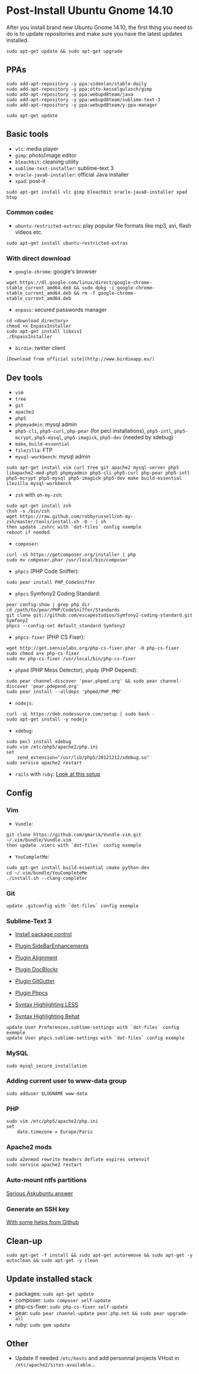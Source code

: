 Post-Install Ubuntu Gnome 14.10
===============================

After you install brand new Ubuntu Gnome 14.10, the first thing you need to do is to update repositories and make sure you have the latest updates installed.

```
sudo apt-get update && sudo apt-get upgrade
```

PPAs
----

```
sudo add-apt-repository -y ppa:videolan/stable-daily
sudo add-apt-repository -y ppa:otto-kesselgulasch/gimp
sudo add-apt-repository -y ppa:webupd8team/java
sudo add-apt-repository -y ppa:webupd8team/sublime-text-3
sudo add-apt-repository -y ppa:webupd8team/y-ppa-manager

sudo apt-get update
```

Basic tools
-----------

* `vlc`: media player
* `gimp`: photo/image editor
* `bleachbit`: cleaning utility
* `sublime-text-installer`: sublime-text 3
* `oracle-java8-installer`: official Java installer
* `xpad`: post-it

```
sudo apt-get install vlc gimp bleachbit oracle-java8-installer xpad htop
```

### Common codec

* `ubuntu-restricted-extras`: play popular file formats like mp3, avi, flash videos etc.

```
sudo apt-get install ubuntu-restricted-extras
```

### With direct download

* `google-chrome`: google's browser
```
wget https://dl.google.com/linux/direct/google-chrome-stable_current_amd64.deb && sudo dpkg -i google-chrome-stable_current_amd64.deb && rm -f google-chrome-stable_current_amd64.deb
```

* `enpass`: secured passwords manager
```
cd <download_directory>
chmod +x EnpassInstaller
sudo apt-get install libxss1
./EnpassInstaller
```

* `birdie`: twitter client
```
[Download from official site](http://www.birdieapp.eu/)
```

Dev tools
---------

* `vim`
* `tree`
* `git`
* `apache2`
* `php5`
* `phpmyadmin`: mysql admin
* `php5-cli`, `php5-curl`, `php-pear` (for pecl installations), `php5-intl`, `php5-mcrypt`, `php5-mysql`, `php5-imagick`, `php5-dev` (needed by xdebug)
* `make`, `build-essential`
* `filezilla`: FTP
* `mysql-workbench`: mysql admin

```
sudo apt-get install vim curl tree git apache2 mysql-server php5 libapache2-mod-php5 phpmyadmin php5-cli php5-curl php-pear php5-intl php5-mcrypt php5-mysql php5-imagick php5-dev make build-essential ilezilla mysql-workbench
```

* `zsh` with `oh-my-zsh`:
```
sudo apt-get install zsh
chsh -s /bin/zsh
wget https://raw.github.com/robbyrussell/oh-my-zsh/master/tools/install.sh -O - | sh
then update .zshrc with `dot-files` config exemple
reboot if needed
```

* `composer`:
```
curl -sS https://getcomposer.org/installer | php
sudo mv composer.phar /usr/local/bin/composer
```

* `phpcs` (PHP Code Sniffer):
```
sudo pear install PHP_CodeSniffer
```

* `phpcs` Symfony2 Coding Standard:
```
pear config-show | grep php_dir
cd /path/to/pear/PHP/CodeSniffer/Standards
git clone git://github.com/escapestudios/Symfony2-coding-standard.git Symfony2
phpcs --config-set default_standard Symfony2
```

* `phpcs-fixer` (PHP CS Fixer):
```
wget http://get.sensiolabs.org/php-cs-fixer.phar -O php-cs-fixer
sudo chmod a+x php-cs-fixer
sudo mv php-cs-fixer /usr/local/bin/php-cs-fixer
```

* `phpmd` (PHP Mess Detector), `phpdp` (PHP Depend):
```
sudo pear channel-discover 'pear.phpmd.org' && sudo pear channel-discover 'pear.pdepend.org'
sudo pear install --alldeps 'phpmd/PHP_PMD'
```

* `nodejs`:
```
curl -sL https://deb.nodesource.com/setup | sudo bash -
sudo apt-get install -y nodejs
```

* `xdebug`:
```
sudo pecl install xdebug
sudo vim /etc/php5/apache2/php.ini
set
    zend_extension="/usr/lib/php5/20121212/xdebug.so"
sudo service apache2 restart
```

* `rails` with `ruby`: [Look at this setup](https://gorails.com/setup/ubuntu/14.10)


Config
------

### Vim

* `Vundle`:
```
git clone https://github.com/gmarik/Vundle.vim.git ~/.vim/bundle/Vundle.vim
then update .vimrc with `dot-files` config exemple
```

* `YouCompletMe`:
```
sudo apt-get install build-essential cmake python-dev
cd ~/.vim/bundle/YouCompleteMe
./install.sh --clang-completer
```

### Git

```
update .gitconfig with `dot-files` config exemple
```

### Sublime-Text 3

* [Install package control](https://packagecontrol.io/installation)
* [Plugin Side​Bar​Enhancements](https://packagecontrol.io/packages/SideBarEnhancements)
* [Plugin Alignment](https://packagecontrol.io/packages/Alignment)
* [Plugin Doc​Blockr](https://packagecontrol.io/packages/DocBlockr)
* [Plugin Git​Gutter](https://packagecontrol.io/packages/GitGutter)
* [Plugin Phpcs](https://packagecontrol.io/packages/Phpcs)

* [Syntax Highlighting LESS](https://packagecontrol.io/packages/LESS)
* [Syntax Highlighting Behat](https://packagecontrol.io/packages/Behat)

```
update User Preferences.sublime-settings with `dot-files` config exemple
update User phpcs.sublime-settings with `dot-files` config exemple
```

### MySQL

```
sudo mysql_secure_installation
```

### Adding current user to www-data group

```
sudo adduser $LOGNAME www-data
```

### PHP

```
sudo vim /etc/php5/apache2/php.ini
set
    date.timezone = Europe/Paris

```

### Apache2 mods

```
sudo a2enmod rewrite headers deflate expires setenvif
sudo service apache2 restart
```

### Auto-mount ntfs partitions

[Serious Askubuntu answer](http://askubuntu.com/questions/46588/how-to-automount-ntfs-partitions)

### Generate an SSH key

[With some helps from Github](https://help.github.com/articles/generating-ssh-keys/)

Clean-up
--------

```
sudo apt-get -f install && sudo apt-get autoremove && sudo apt-get -y autoclean && sudo apt-get -y clean
```


Update installed stack
----------------------

* packages: `sudo apt-get update`
* composer: `sudo composer self-update`
* php-cs-fixer: `sudo php-cs-fixer self-update`
* pear: `sudo pear channel-update pear.php.net && sudo pear upgrade-all`
* ruby: `sudo gem update`


Other
-----

* Update if needed `/etc/hosts` and add personnal projects VHost in `/etc/apache2/sites-available`...
